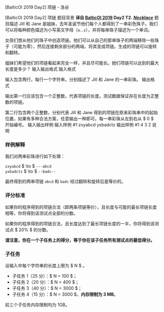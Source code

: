 



[BalticOI 2019 Day2] 项链 - 洛谷














[BalticOI 2019 Day2] 项链
题目背景
**译自 [BalticOI 2019](http://boi2019.eio.ee/tasks/) Day2 T2.** ***[Necklace](http://boi2019.eio.ee/wp-content/uploads/2019/05/necklace.en_.pdf)***
题目描述
Jill 和 Jane 是姐妹，去年圣诞节他们每个人都得到了一串彩色珠子。我们可以将每种颜色描述为小写英文字母（$\texttt{a}\ldots \texttt{z}$），并将每串珠子描述为一个单词。

女孩们想从他们的珠子中创造项链。他们可以从自己的那串珠子的两端移除一些珠子（可能为零），然后连接剩余部分的两端，将其变成项链。生成的项链可以旋转和翻转。

姐妹们希望他们的项链看起来完全一样，并且尽可能长。她们项链可以达到的最大长度是多少？
输入输出格式
输入格式

输入包含两行，每行一个字符串，分别描述了 Jill 和 Jane 的一串彩珠。
输出格式

输出第一行应该包含一个正整数，代表项链的长度。测试数据保证存在长度为正整数的项链。

第二行包含两个正整数，分别代表 Jill 和 Jane 得到的项链在原来彩珠串中的起始位置，如果有多种合法方案，任意输出一种即可。每一串彩珠从左到右从 $ 0 $ 开始编号。
输入输出样例
输入样例 #1
zxyabcd
yxbadctz
输出样例 #1
4
3 2
说明
### 样例解释

我们对两串彩珠进行如下处理：

`zxyabcd` $ \to $ `---abcd`  
`yxbadctz` $ \to $ `--badc--`

最终得到的两串项链 `abcd` 和 `badc` 经过翻转和旋转后是等价的。

### 评分标准

如果你的程序得到的项链合法（即两条项链等价），且长度与可能的最长项链长度相等，你将得到该测试点全部的分数。

如果你的程序得到的项链合法，且长度达到了最长项链长度的一半，你将得到该测试点 $ 20\% $ 的分数。

**请注意，你在一个子任务上的得分，等于你在该子任务所有测试点的最低得分。**

### 子任务

设输入中每个字符串的长度上限为 $ N $ 。

- 子任务 1（25 分）：$ N = 100 $；
- 子任务 2（20 分）：$ N = 400 $；
- 子任务 3（40 分）：$ N = 3000 $；
- 子任务 4（15 分）：$ N = 3000 $，**内存限制为 3 MB**。

前三个子任务内存限制均为 1GB。






